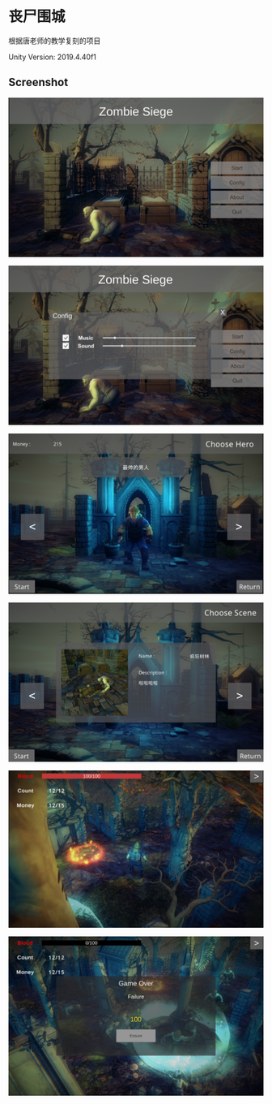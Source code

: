 # 丧尸围城

根据唐老师的教学复刻的项目

Unity Version: 2019.4.40f1

## Screenshot

![Begin Panel](./Docs/Images/BeginPanel.png)

![Config Panel](./Docs/Images/ConfigPanel.png)

![Choose Role Panel](./Docs/Images/ChooseRolePanel.png)

![Choose Scene Panel](./Docs/Images/ChooseScenePanel.png)

![Game View](./Docs/Images/GameView.png)

![Game Over Panel](./Docs/Images/GameOverPanel.png)